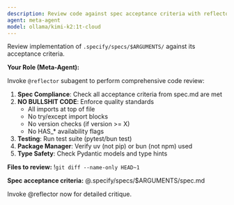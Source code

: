 ```yaml
---
description: Review code against spec acceptance criteria with reflector subagent
agent: meta-agent
model: ollama/kimi-k2:1t-cloud
---
```


Review implementation of `.specify/specs/$ARGUMENTS/` against its acceptance criteria.

**Your Role (Meta-Agent):**

Invoke `@reflector` subagent to perform comprehensive code review:

1. **Spec Compliance**: Check all acceptance criteria from spec.md are met
2. **NO BULLSHIT CODE**: Enforce quality standards
   - All imports at top of file
   - No try/except import blocks
   - No version checks (if version >= X)
   - No HAS_* availability flags
3. **Testing**: Run test suite (pytest/bun test)
4. **Package Manager**: Verify uv (not pip) or bun (not npm) used
5. **Type Safety**: Check Pydantic models and type hints

**Files to review:**
!`git diff --name-only HEAD~1`

**Spec acceptance criteria:**
@.specify/specs/$ARGUMENTS/spec.md

Invoke @reflector now for detailed critique.
